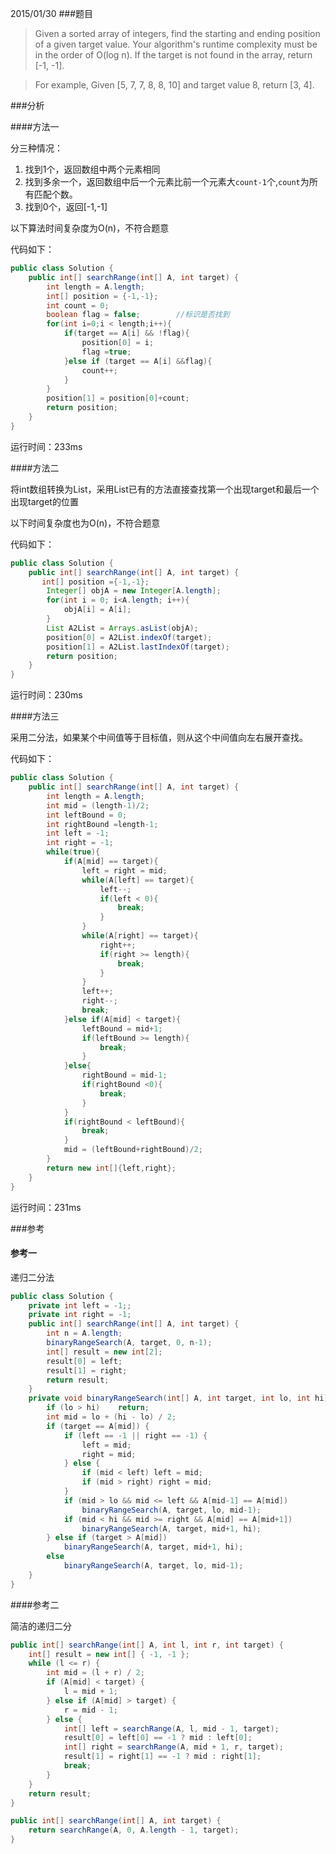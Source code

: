 2015/01/30
###题目

> Given a sorted array of integers, find the starting and ending position of a given target value.
> Your algorithm's runtime complexity must be in the order of O(log n).
> If the target is not found in the array, return [-1, -1].

> For example,
> Given [5, 7, 7, 8, 8, 10] and target value 8,
> return [3, 4].

###分析

####方法一

分三种情况：

1. 找到1个，返回数组中两个元素相同
1. 找到多余一个，返回数组中后一个元素比前一个元素大`count-1`个,`count`为所有匹配个数。
1. 找到0个，返回[-1,-1]

以下算法时间复杂度为O(n)，不符合题意

代码如下：

```java
public class Solution {
    public int[] searchRange(int[] A, int target) {
        int length = A.length;
		int[] position = {-1,-1};
		int count = 0;
		boolean flag = false;        //标识是否找到
		for(int i=0;i < length;i++){
			if(target == A[i] && !flag){
				position[0] = i;
				flag =true;			
			}else if (target == A[i] &&flag){
				count++;
			}
		}
		position[1] = position[0]+count;
		return position;
    }
}
```

运行时间：233ms

####方法二

将int数组转换为List，采用List已有的方法直接查找第一个出现target和最后一个出现target的位置

以下时间复杂度也为O(n)，不符合题意

代码如下：

```java
public class Solution {
    public int[] searchRange(int[] A, int target) {
       int[] position ={-1,-1};
		Integer[] objA = new Integer[A.length];
		for(int i = 0; i<A.length; i++){
			objA[i] = A[i]; 
		}
		List A2List = Arrays.asList(objA);
		position[0] = A2List.indexOf(target);
		position[1] = A2List.lastIndexOf(target);
		return position;
    }
}
```

运行时间：230ms

####方法三

采用二分法，如果某个中间值等于目标值，则从这个中间值向左右展开查找。

代码如下：

```java
public class Solution {
    public int[] searchRange(int[] A, int target) {
        int length = A.length;
		int mid = (length-1)/2;
		int leftBound = 0;
		int rightBound =length-1;
		int left = -1;
		int right = -1;
		while(true){
			if(A[mid] == target){
				left = right = mid;
				while(A[left] == target){
					left--;
					if(left < 0){
						break;
					}
				}
				while(A[right] == target){
					right++;
					if(right >= length){
						break;
					}
				}
				left++;
				right--;
				break;
			}else if(A[mid] < target){
				leftBound = mid+1;
				if(leftBound >= length){
					break;
				}
			}else{
				rightBound = mid-1;
				if(rightBound <0){
					break;
				}
			}
		    if(rightBound < leftBound){
		        break;
		    }
			mid = (leftBound+rightBound)/2;
		}
		return new int[]{left,right};
    }
}
```
运行时间：231ms


###参考

#### 参考一

递归二分法

```java
public class Solution {
    private int left = -1;;
    private int right = -1;
    public int[] searchRange(int[] A, int target) {
        int n = A.length;
        binaryRangeSearch(A, target, 0, n-1);
        int[] result = new int[2];
        result[0] = left;
        result[1] = right;
        return result;
    }
    private void binaryRangeSearch(int[] A, int target, int lo, int hi) {
        if (lo > hi)    return;
        int mid = lo + (hi - lo) / 2;
        if (target == A[mid]) {
            if (left == -1 || right == -1) {
                left = mid;
                right = mid;
            } else {
                if (mid < left) left = mid;
                if (mid > right) right = mid;
            }
            if (mid > lo && mid <= left && A[mid-1] == A[mid])
                binaryRangeSearch(A, target, lo, mid-1);
            if (mid < hi && mid >= right && A[mid] == A[mid+1])
                binaryRangeSearch(A, target, mid+1, hi);
        } else if (target > A[mid]) 
            binaryRangeSearch(A, target, mid+1, hi);
        else 
            binaryRangeSearch(A, target, lo, mid-1);
    }
}
```

####参考二

简洁的递归二分

```java
public int[] searchRange(int[] A, int l, int r, int target) {
    int[] result = new int[] { -1, -1 };
    while (l <= r) {
        int mid = (l + r) / 2;
        if (A[mid] < target) {
            l = mid + 1;
        } else if (A[mid] > target) {
            r = mid - 1;
        } else {
            int[] left = searchRange(A, l, mid - 1, target);
            result[0] = left[0] == -1 ? mid : left[0];
            int[] right = searchRange(A, mid + 1, r, target);
            result[1] = right[1] == -1 ? mid : right[1];
            break;
        }
    }
    return result;
}

public int[] searchRange(int[] A, int target) {
    return searchRange(A, 0, A.length - 1, target);
}
```